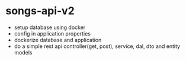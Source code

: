 # songs-api-v2

- setup database using docker
- config in application properties
- dockerize database and application
- do a simple rest api controller(get, post), service, dal, dto and entity models
